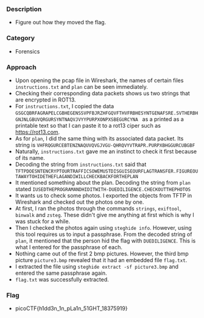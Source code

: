### Description
- Figure out how they moved the flag.

### Category 
- Forensics 

### Approach 
- Upon opening the pcap file in Wireshark, the names of certain files `instructions.txt` and `plan` can be seen immediately.
- Checking their corresponding data packets shows us two strings that are encrypted in ROT13.
- For `instructions.txt`, I copied the data `GSGCQBRFAGRAPELCGBHEGENSSVPFBJRZHFGQVFTHVFRBHESYNTGENAFSRE.SVTHERBHGNJNLGBUVQRGURSYNTNAQVJVYYPURPXONPXSBEGURCYNA
 ` as a printed as a printable text so that I can paste it to a rot13 ciper such as https://rot13.com.
- As for `plan`, I did the same thing with its associated data packet. Its string is `VHFRQGURCEBTENZNAQUVQVGJVGU-QHRQVYVTRAPR.PURPXBHGGURCUBGBF` 
- Naturally, `instructions.txt` gave me an instinct to check it first because of its name. 
- Decoding the string from `instructions.txt` said that `TFTPDOESNTENCRYPTOURTRAFFICSOWEMUSTDISGUISEOURFLAGTRANSFER.FIGUREOUTAWAYTOHIDETHEFLAGANDIWILLCHECKBACKFORTHEPLAN`
- It mentioned something about the plan. Decoding the string from `plan` stated `IUSEDTHEPROGRAMANDHIDITWITH-DUEDILIGENCE.CHECKOUTTHEPHOTOS`
- It wants us to check some photos. I exported the objects from TFTP in Wireshark and checked out the photos one by one. 
- At first, I ran the photos through the commands `strings`, `exiftool`, `binwalk` and `zsteg`. These didn't give me anything at first which is why I was stuck for a while.
- Then I checked the photos again using `steghide info`. However, using this tool requires us to input a passphrase. From the decoded string of `plan`, it mentioned
that the person hid the flag with `DUEDILIGENCE`. This is what I entered for the passphrase of each. 
- Nothing came out of the first 2 bmp pictures. However, the third bmp picture `picture3.bmp` revealed that it had an embedded file `flag.txt`. 
- I extracted the file using `steghide extract -sf picture3.bmp` and entered the same passphrase again. 
- `flag.txt` was successfully extracted. 

### Flag 
- picoCTF{h1dd3n_1n_pLa1n_51GHT_18375919}
